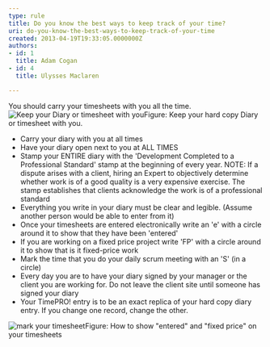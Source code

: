 ```yaml
---
type: rule
title: Do you know the best ways to keep track of your time?
uri: do-you-know-the-best-ways-to-keep-track-of-your-time
created: 2013-04-19T19:33:05.0000000Z
authors:
- id: 1
  title: Adam Cogan
- id: 4
  title: Ulysses Maclaren

---
```


 You should carry your timesheets with you all the time. ![Keep your Diary or timesheet with you](/Management/Rules-to-Better-Timesheets/PublishingImages/diary.jpg)Figure: Keep your hard copy Diary or timesheet with you.
- Carry your diary with you at all times
- Have your diary open next to you at ALL TIMES
- Stamp your ENTIRE diary with the 'Development Completed to a Professional Standard' stamp at the beginning of every year. NOTE: If a dispute arises with a client, hiring an Expert to objectively determine whether work is of a good quality is a very expensive exercise. The stamp establishes that clients acknowledge the work is of a professional standard
- Everything you write in your diary must be clear and legible. (Assume another person would be able to enter from it)
- Once your timesheets are entered electronically write an 'e' with a circle around it to show that they have been 'entered'
- If you are working on a fixed price project write 'FP' with a circle around it to show that is it fixed-price work
- Mark the time that you do your daily scrum meeting with an 'S' (in a circle)
- Every day you are to have your diary signed by your manager or the client you are working for. Do not leave the client site until someone has signed your diary
- Your TimePRO! entry is to be an exact replica of your hard copy diary entry. If you change one record, change the other.

![mark your timesheet](/Management/Rules-to-Better-Timesheets/PublishingImages/timesheets-marks.jpg)Figure: How to show "entered" and "fixed price" on your timesheets
